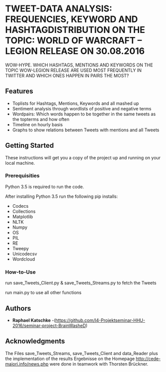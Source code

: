 # TWEET-DATA ANALYSIS: FREQUENCIES, KEYWORD AND HASHTAGDISTRIBUTION ON THE TOPIC: WORLD OF WARCRAFT – LEGION RELEASE ON 30.08.2016

WOW-HYPE. WHICH HASHTAGS, MENTIONS AND KEYWORDS ON THE TOPIC WOW-LEGION RELEASE ARE USED MOST FREQUENTLY IN TWITTER 
AND WHICH ONES HAPPEN IN PAIRS THE MOST?

## Features ##

- Toplists for Hashtags, Mentions, Keywords and all mashed up
- Sentiment analysis through wordlists of positive and negative terms
- Wordpairs: Which words happen to be together in the same tweets as the topterms and how often
- Timeline on hourly basis
- Graphs to show relations between Tweets with mentions and all Tweets

## Getting Started

These instructions will get you a copy of the project up and running on your local machine.

### Prerequisities

Python 3.5 is required to run the code.

After installing Python 3.5 run the following pip installs:

- Codecs
- Collections
- Matplotlib
- NLTK
- Numpy
- OS
- PIL
- RE
- Tweepy
- Unicodecsv
- Wordcloud


### How-to-Use

run save_Tweets_Client.py & save_Tweets_Streams.py to fetch the Tweets

run main.py to use all other functions


## Authors

* **Raphael Katschke** -(https://github.com/I4-Projektseminar-HHU-2016/seminar-project-BrainWasheD)

## Acknowledgments

The Files save_Tweets_Streams, save_Tweets_Client and data_Reader plus the implementation of the results Ergebnisse on the Homepage 
http://cede-maiori.info/news.php were done in teamwork with Thorsten Brückner.
